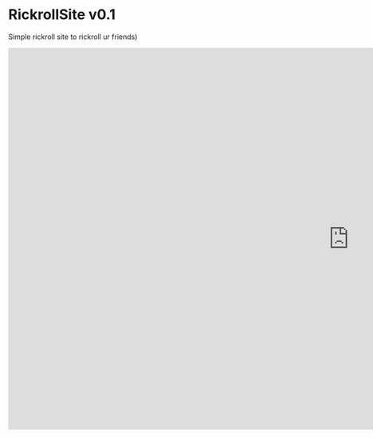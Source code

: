 # RickrollSite v0.1
Simple rickroll site to rickroll ur friends)
<!DOCTYPE html>
<html>
 <head>
   <title>rcksite v0.1</title>
   <meta charset="utf-8">
   
 </head>
 <body>
  <iframe width="1366" height="767" src=" https://www.youtube.com/embed/dQw4w9WgXcQ " frameborder="0" allow="accelerometer; autoplay; clipboard-write; encrypted-media; gyroscope; picture-in-picture" allowfullscreen> /iframe
 </body> 
</html>
